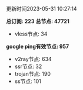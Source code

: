更新时间2023-05-31 10:27:14

**总订阅: 223**
**总节点: 47721**
- vless节点: 34

**google ping有效节点: 957**
- v2ray节点: 634
- ssr节点: 32
- trojan节点: 190
- ss节点: 101
